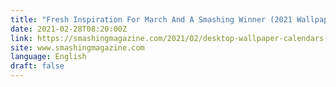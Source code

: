 ```yaml
---
title: "Fresh Inspiration For March And A Smashing Winner (2021 Wallpapers Edition)"
date: 2021-02-28T08:20:00Z
link: https://smashingmagazine.com/2021/02/desktop-wallpaper-calendars-march-2021/?utm_medium=RSS&utm_source=news.12bit.vn
site: www.smashingmagazine.com
language: English
draft: false
---
```

